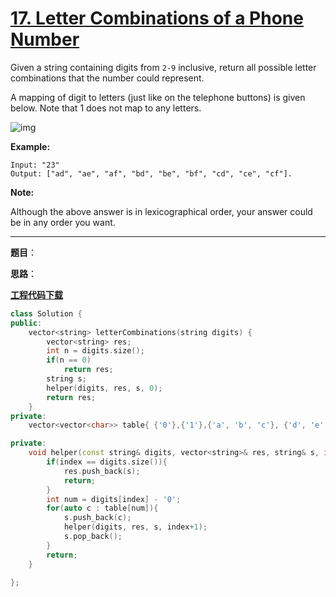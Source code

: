 # [17. Letter Combinations of a Phone Number](https://leetcode.com/problems/letter-combinations-of-a-phone-number/)

Given a string containing digits from `2-9` inclusive, return all possible letter combinations that the number could represent.

A mapping of digit to letters (just like on the telephone buttons) is given below. Note that 1 does not map to any letters.

![img](http://upload.wikimedia.org/wikipedia/commons/thumb/7/73/Telephone-keypad2.svg/200px-Telephone-keypad2.svg.png)

**Example:**

```
Input: "23"
Output: ["ad", "ae", "af", "bd", "be", "bf", "cd", "ce", "cf"].
```

**Note:**

Although the above answer is in lexicographical order, your answer could be in any order you want.

-----

**题目**：

**思路**：

[**工程代码下载**](https://github.com/shenkh/leetcode)

```cpp
class Solution {
public:
    vector<string> letterCombinations(string digits) {
        vector<string> res;
        int n = digits.size();
        if(n == 0)
            return res;
        string s;
        helper(digits, res, s, 0);
        return res;
    }
private:
    vector<vector<char>> table{ {'0'},{'1'},{'a', 'b', 'c'}, {'d', 'e', 'f'},{'g', 'h', 'i'}, {'j', 'k', 'l'}, {'m', 'n', 'o'}, {'p', 'q', 'r', 's'}, {'t', 'u', 'v'}, {'w', 'x', 'y', 'z'} };

private:
    void helper(const string& digits, vector<string>& res, string& s, int index){
        if(index == digits.size()){
            res.push_back(s);
            return;
        }
        int num = digits[index] - '0';
        for(auto c : table[num]){
            s.push_back(c);
            helper(digits, res, s, index+1);
            s.pop_back();
        }
        return;
    }

};
```
